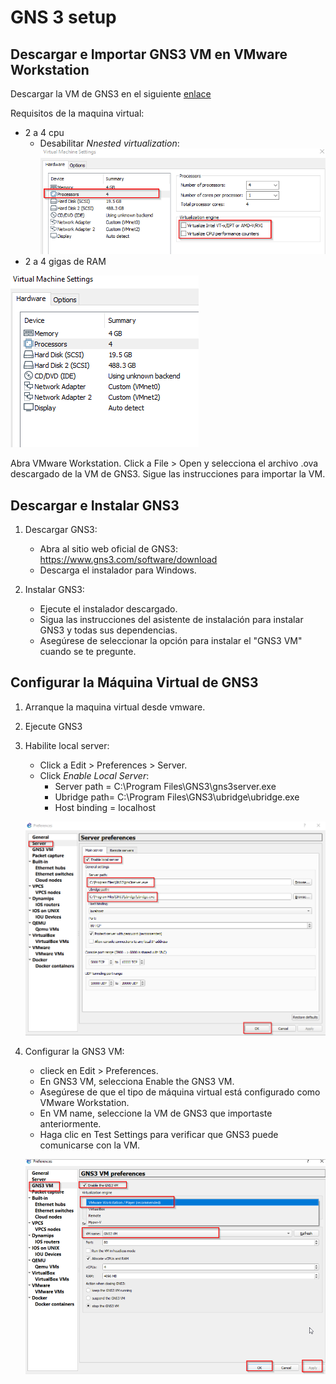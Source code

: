 # GNS 3 setup
## Descargar e Importar GNS3 VM en VMware Workstation

Descargar la VM de GNS3 en el siguiente [enlace](https://crgworkforce-my.sharepoint.com/:f:/g/personal/rreyes_getcrg_com/EpFrFibN5UBLm0bER8xrWF8Bx7PjuL-_bffBQ0wgu-Hf2w?e=gRJuso)

Requisitos de la maquina virtual:
- 2 a 4 cpu
    - Desabilitar *Nnested virtualization*:
    ![](../IMG/red13.png)
- 2 a 4 gigas de RAM

![](../IMG/red14.png)


Abra VMware Workstation.
Click a File > Open y selecciona el archivo .ova descargado de la VM de GNS3.
Sigue las instrucciones para importar la VM.

## Descargar e Instalar GNS3
1. Descargar GNS3:

    - Abra al sitio web oficial de GNS3: https://www.gns3.com/software/download
    - Descarga el instalador para Windows.
2. Instalar GNS3:

    - Ejecute el instalador descargado.
    - Sigua las instrucciones del asistente de instalación para instalar GNS3 y todas sus dependencias.
    - Asegúrese de seleccionar la opción para instalar el "GNS3 VM" cuando se te pregunte.
## Configurar la Máquina Virtual de GNS3

1. Arranque la maquina virtual desde vmware.
2. Ejecute GNS3
3. Habilite local server:
    - Click a Edit > Preferences > Server.
    - Click *Enable Local Server*:
        - Server path = C:\Program Files\GNS3\gns3server.exe
        - Ubridge path= C:\Program Files\GNS3\ubridge\ubridge.exe
        - Host binding = localhost

    ![](../IMG/red10.png)
4.  Configurar la GNS3 VM:
    - clieck en Edit > Preferences.
    - En GNS3 VM, selecciona Enable the GNS3 VM.
    - Asegúrese de que el tipo de máquina virtual está configurado como VMware Workstation.
    - En VM name, seleccione la VM de GNS3 que importaste anteriormente.
    - Haga clic en Test Settings para verificar que GNS3 puede comunicarse con la VM.

    ![](../IMG/red11.png)